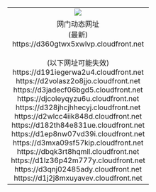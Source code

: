 ﻿<table>
  <tr></tr>
  <tr><td colspan=2 align=center><img src="https://d360gtwx5xwlvp.cloudfront.net/Up/oGate.jpg" /></td></tr>
  <tr><td colspan=2 align=center>网门动态网址<br/>(最新)
<br>https://d360gtwx5xwlvp.cloudfront.net
<br/><br/>(以下网址可能失效)
<br>https://d191iegerwa2u4.cloudfront.net
<br>https://d2volasz2o8jjo.cloudfront.net
<br>https://d3jadecf06bgd5.cloudfront.net
<br>https://djcoleyqyzu6u.cloudfront.net
<br>https://d328jhcjhhecyj.cloudfront.net
<br>https://d2wlcc4iik848d.cloudfront.net
<br>https://d182th84e831ue.cloudfront.net
<br>https://d1ep8nw07vd39i.cloudfront.net
<br>https://d3mxa09sf57kip.cloudfront.net
<br>https://dbqk3rt8hqmll.cloudfront.net
<br>https://d1lz36p42m777y.cloudfront.net
<br>https://d3qnj02485ady.cloudfront.net
<br>https://d1j2j8mxuyavev.cloudfront.net
    </td>
  </tr>
</table>
